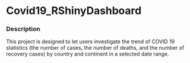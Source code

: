 # Covid19_RShinyDashboard

### Description
This project is designed to let users investigate the trend of COVID 19 statistics (the number of cases, the number of deaths, and the number of recovery cases) by country and continent in a selected date range.

